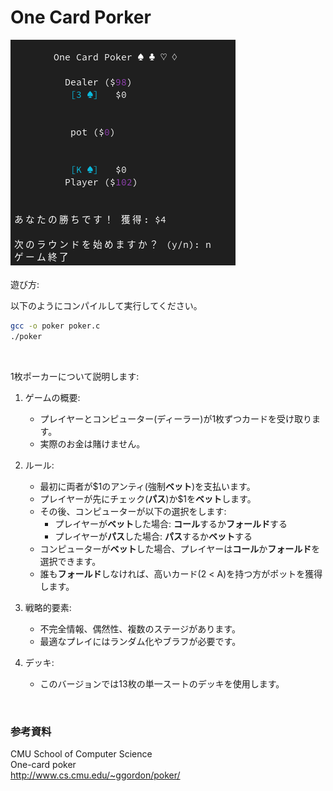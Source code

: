 # One Card Porker

<div>
<img src="poker.png"/>
</div>

<br>
遊び方:

以下のようにコンパイルして実行してください。
```sh
gcc -o poker poker.c
./poker
```
<br>

1枚ポーカーについて説明します:

1. ゲームの概要:
   - プレイヤーとコンピューター(ディーラー)が1枚ずつカードを受け取ります。
   - 実際のお金は賭けません。

2. ルール:
   - 最初に両者が$1のアンティ(強制**ベット**)を支払います。
   - プレイヤーが先にチェック(**パス**)か$1を**ベット**します。
   - その後、コンピューターが以下の選択をします:
     - プレイヤーが**ベット**した場合: **コール**するか**フォールド**する
     - プレイヤーが**パス**した場合: **パス**するか**ベット**する
   - コンピューターが**ベット**した場合、プレイヤーは**コール**か**フォールド**を選択できます。
   - 誰も**フォールド**しなければ、高いカード(2 < A)を持つ方がポットを獲得します。

3. 戦略的要素:
   - 不完全情報、偶然性、複数のステージがあります。
   - 最適なプレイにはランダム化やブラフが必要です。

4. デッキ:
   - このバージョンでは13枚の単一スートのデッキを使用します。

<br>

### 参考資料

CMU School of Computer Science<br>
One-card poker<br>
http://www.cs.cmu.edu/~ggordon/poker/

